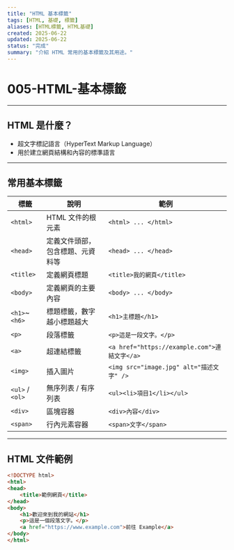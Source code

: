 ```yaml
---
title: "HTML 基本標籤"
tags: [HTML, 基礎, 標籤]
aliases: [HTML標籤, HTML基礎]
created: 2025-06-22
updated: 2025-06-22
status: "完成"
summary: "介紹 HTML 常用的基本標籤及其用途。"
---
```


# 005-HTML-基本標籤

---

## HTML 是什麼？

- 超文字標記語言（HyperText Markup Language）
- 用於建立網頁結構和內容的標準語言

---

## 常用基本標籤

| 標籤      | 說明                       | 範例                              |
|-----------|----------------------------|----------------------------------|
| `<html>`  | HTML 文件的根元素           | `<html> ... </html>`              |
| `<head>`  | 定義文件頭部，包含標題、元資料等 | `<head> ... </head>`              |
| `<title>` | 定義網頁標題               | `<title>我的網頁</title>`         |
| `<body>`  | 定義網頁的主要內容         | `<body> ... </body>`              |
| `<h1>`~`<h6>` | 標題標籤，數字越小標題越大 | `<h1>主標題</h1>`                 |
| `<p>`    | 段落標籤                   | `<p>這是一段文字。</p>`            |
| `<a>`    | 超連結標籤                 | `<a href="https://example.com">連結文字</a>` |
| `<img>`  | 插入圖片                   | `<img src="image.jpg" alt="描述文字" />` |
| `<ul>` / `<ol>` | 無序列表 / 有序列表       | `<ul><li>項目1</li></ul>`          |
| `<div>`  | 區塊容器                   | `<div>內容</div>`                 |
| `<span>` | 行內元素容器               | `<span>文字</span>`               |

---

## HTML 文件範例

```html
<!DOCTYPE html>
<html>
<head>
    <title>範例網頁</title>
</head>
<body>
    <h1>歡迎來到我的網站</h1>
    <p>這是一個段落文字。</p>
    <a href="https://www.example.com">前往 Example</a>
</body>
</html>
